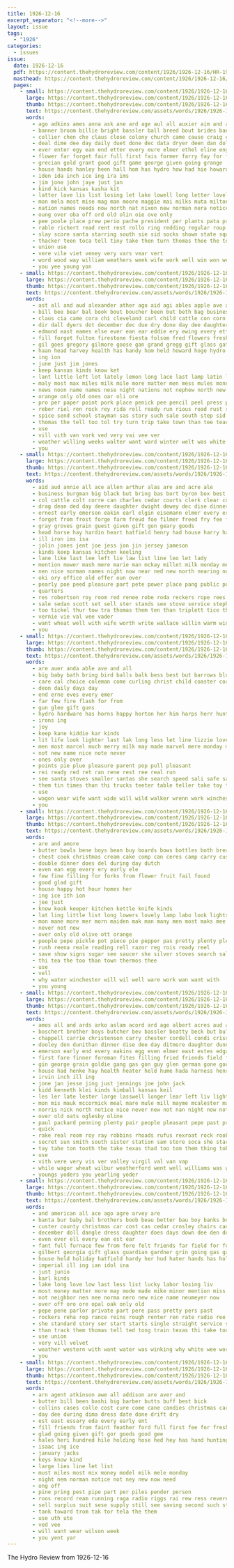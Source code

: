 ```yaml
---
title: 1926-12-16
excerpt_separator: "<!--more-->"
layout: issue
tags:
  - "1926"
categories:
  - issues
issue:
  date: 1926-12-16
  pdf: https://content.thehydroreview.com/content/1926/1926-12-16/HR-1926-12-16.pdf
  masthead: https://content.thehydroreview.com/content/1926/1926-12-16/masthead/HR-1926-12-16.jpg
  pages:
    - small: https://content.thehydroreview.com/content/1926/1926-12-16/small/HR-1926-12-16-01.jpg
      large: https://content.thehydroreview.com/content/1926/1926-12-16/large/HR-1926-12-16-01.jpg
      thumb: https://content.thehydroreview.com/content/1926/1926-12-16/thumbnails/HR-1926-12-16-01.jpg
      text: https://content.thehydroreview.com/assets/words/1926/1926-12-16/HR-1926-12-16-01.txt
      words:
        - ago adkins ames anna ask ane ard age aul all auxier aim and acres aid ave app are ary
        - banner broom billie bright bassler ball breed bout brides bankers bec born buy brawn bring bearer but beat both blaine bing barnes boys boy bills blakley bob been bebe business bridgeport baby beto brings baris bill brain box bradford bride best
        - collier chen che claus close colony church came cause craig champion cell coy come cari christian custer cox cases cho cecil carl christmas city caddo chester coolidge cee cant corner can cobb con cash christ clas caan county cart car courage
        - deal dime dee day daily duet done dec data dryer deen dan dole death dolores daring days daughter december die
        - ever enter egy ean end etter every eure elmer ethel eline eng
        - flower far forget fair full first fais former farry fay for fill fer from fee fuel fine furnish friday fallen forrest fought fed fam found falls frie frank forty floor few farm farmer front ford felton fort
        - grecian gold grant good gift game george given going grange
        - house hands hanley heen hall hom has hydro how had hie howard hard heidebrecht heaser hope him hix her hus hesser half hugh held home hest hundred hopes heineman honor homer hei hale hop hoe hess harrett high
        - iden ida inch ice ing ira ims
        - jim jone john jaye just jan
        - kind kick kansas kasha kit
        - latter love lis list losing let lake lowell long letter lovely last lady lue lies les late lias life large lonesome littie
        - mon mela most mise mag man moore maggie mai milks muta milton mabe menary march made million mike mark miller morning mati many maki mercury monday more mas maid may mckee market miss mer mary mackey much mile maize mast marshall men
        - nation names needs now north nat nixon new norman nera notice note night never not nims nina news
        - oung over oba off ord old olin oie ove only
        - pee poole place prew perio pache president per plants pata pro plant proud peo ping pay people pat price paper page proper plage papas pie
        - rable richert read rent rest rollo ring redding regular roup rice raymond real ridenour rear rolling rival rey rain red reine raid ray
        - slay score santa starring south sie sid socks shown state square stock small sister shen sier say stange single sed stockton school saturday stores sweet states sam suitor sammie sailor show sales sin sal sweep supper sunday seen selling still see sale shed season stockman special swe souter staples strength soon
        - thacker teen toca tell tiny take then turn thomas thee the team tor tie train town thay thie too ten terry thy tears tol thing toa tae them times thurs top tour thi ted towns talent
        - union use
        - vere vile viet veney very vars vear vert
        - word wood way william weathers week wife work well win won western wyman wit ward williams warde was weather wears wills winners with witt wade will wedding wallers wil wright winn waste wave welding wilson worl watch weeks wayne wiese wate working west want wilt wells wala
        - you yee young yon
    - small: https://content.thehydroreview.com/content/1926/1926-12-16/small/HR-1926-12-16-02.jpg
      large: https://content.thehydroreview.com/content/1926/1926-12-16/large/HR-1926-12-16-02.jpg
      thumb: https://content.thehydroreview.com/content/1926/1926-12-16/thumbnails/HR-1926-12-16-02.jpg
      text: https://content.thehydroreview.com/assets/words/1926/1926-12-16/HR-1926-12-16-02.txt
      words:
        - ast all and aud alexander ather ago aid agi ables apple ave appleman arle agnes are
        - bill bee bear bal book bout boucher been but beth bag business braly bulk bethel baby boy bei beek best bright box busi belts bro
        - claus cia came cora chi cleveland carl child cattle con corn cha cease cold cee come cox churches cake citron clerk cruzan caller candies chis col cal coats chapel christmas car cedar
        - dir dall dyers dot december dec due dry done day dee daughter during door dinner dress down days
        - edmond east eames else ever ean ear eddie ery ewing every etter eve esse
        - fill forget fulton firestone fiesta folsom fred flowers fresh frank farm friday fish fried fram for far flower from
        - gil goes gregory gilmore goose gan grand gregg gift glass gather getting grade good george gallon glad gas garrison ger
        - haan head harvey health has handy hom held howard hoge hydro home hinton had her han hore how hing hicks hukill heen har helmuth high hae holi
        - ing ion
        - june just jim jones
        - keep kansas kinds know ket
        - lant little left lot lately lemon long lace last lamp latin lunch lis lee laughter
        - maly most max miles milk mile more matter men mess mules monday miss much moter mince mary might morning meals mean meo muscat mins man mills meal market mon may made
        - news noon name names nese night nations not nephew north new nore note nere nisi
        - orange only old ones oar oli ore
        - pro per paper point pork place penick pee pencil peel press plants pere proud pent pole pias pie page power
        - reber riel ren rock rey rida roll ready run rious road rust read reno rosie raymond reddy
        - spice send school stayman sas story such sale south step sid sunday scott son sell sinclair sister schol set ser supper steele saturday steel sweet santa she sack save sugar stamp said schools service suits sole station see
        - thomas the tell too tol try turn trip take town than tee teacher thing telling tood tree tine tor them toe terre
        - use
        - vill vith van vork ved very vai vee ver
        - weather willing weeks walter want ward winter welt was white will write wee west writer way wen wesson with week work washington well wie weal went win wife willand
        - you
    - small: https://content.thehydroreview.com/content/1926/1926-12-16/small/HR-1926-12-16-03.jpg
      large: https://content.thehydroreview.com/content/1926/1926-12-16/large/HR-1926-12-16-03.jpg
      thumb: https://content.thehydroreview.com/content/1926/1926-12-16/thumbnails/HR-1926-12-16-03.jpg
      text: https://content.thehydroreview.com/assets/words/1926/1926-12-16/HR-1926-12-16-03.txt
      words:
        - aid aud annie all ace allen arthur alas are and acre ale
        - business burgman big black but bring bas bort byron box best burns bank been bethel bob binder bradley boyd brother buyers brown barber boucher bassler butler barrett burson
        - col cattle colt corre can charles cedar courts clerk clear corn cry cartwright cane comes cutter cush colo carr credit cora cash carrick chairs city christmas clock
        - drag dean ded day deere daughter dwight dewey dec dise dinner deering date detweiler
        - ernest early emerson eakin earl elgin eisemann elmer every ernst eum ery end else earnest east eakins
        - forget from frost forge farm freud foe filmer freed fry fee frank full friday fields fritz ford for farris
        - gray groves grain guest given gift gon geary goods
        - head horse hay hardin heart hatfield henry had house harry has hens him harness henke harmony home hydro hinton harrow hime her heine
        - ill iron ims isa
        - jolin jones jent joe jess jon jin jersey jameson
        - kinds keep kansas kitchen keeling
        - lane like last lee left lie law list line leo let lady
        - mention mower mash mere marie man mckay millet milk monday meme mich mules market meng maud moline miss mccormick mill may mond morning made mule marion maurice manera miller miles mare monda many more
        - nen nice norman names night now near ned new north nearing note
        - oki ory office old offer oun over
        - pearly poe peed pleasure part pete power place pang public pool proud pitzer
        - quarters
        - res robertson roy room red renee robe roda reckers rope rees ross row ree roush ran raymond reg rene radio rodman reese
        - sale sedan scott set sell ster stands see stove service stephenson state supper spain stover sorrel saturday say son sister seen schantz stalk south swan sunday sun stacks ser
        - too tickel thur tow tra thomas them ten than triplett tice thirsk thing treat the
        - vernie vie val vee vader
        - want wheat well with wife worth write wallace willin warm wide wells wheel was will wagon wes wille weather west watch waters weatherford week
        - you
    - small: https://content.thehydroreview.com/content/1926/1926-12-16/small/HR-1926-12-16-04.jpg
      large: https://content.thehydroreview.com/content/1926/1926-12-16/large/HR-1926-12-16-04.jpg
      thumb: https://content.thehydroreview.com/content/1926/1926-12-16/thumbnails/HR-1926-12-16-04.jpg
      text: https://content.thehydroreview.com/assets/words/1926/1926-12-16/HR-1926-12-16-04.txt
      words:
        - are auer anda able ave and all
        - big baby bath bring bird balls balk bess best but barrows blue book
        - care cal choice coleman come curling christ child coaster cordial christmas can claus
        - deon daily days day
        - end erne eves every emer
        - far few fire flash for from
        - gun glee gift guns
        - hydro hardware has horns happy horton her him harps herr hunter heater hoy home
        - irons ing
        - joy
        - keep kane kiddie kar kinds
        - lit life look lighter last lak long less let line lizzie love list light lan
        - men most marcel much merry milk may made marvel mere monday many more
        - not new name nice note never
        - ones only over
        - points pie plue pleasure parent pop pull pleasant
        - rei ready red ret ran rene rest ree real run
        - see santa stoves smaller santas she search speed sali safe sam stops show spin stock
        - them tin times than thi trucks teeter table teller take toy the
        - use
        - wagon wear wife want wide will wild walker wrenn work winchester washer why while with worth wee wheel watch
        - you
    - small: https://content.thehydroreview.com/content/1926/1926-12-16/small/HR-1926-12-16-05.jpg
      large: https://content.thehydroreview.com/content/1926/1926-12-16/large/HR-1926-12-16-05.jpg
      thumb: https://content.thehydroreview.com/content/1926/1926-12-16/thumbnails/HR-1926-12-16-05.jpg
      text: https://content.thehydroreview.com/assets/words/1926/1926-12-16/HR-1926-12-16-05.txt
      words:
        - are and amore
        - butter bowls bene boys bean buy boards bows bottles both bread but brings
        - chest cook christmas cream cake comp can ceres camp carry custard come coffee camping console
        - double dinner does del during day dutch
        - even ean egg every ery early ele
        - few fine filling for forks from flower fruit fail found
        - good glad gift
        - house happy hot hour homes her
        - ing ice ith ion
        - jee just
        - know kook keeper kitchen kettle knife kinds
        - lat ling little list long lowers lovely lamp labo look lights leena luu let line
        - mon mane more mer morn maiden mak man many men most maks mee
        - never not new
        - over only old olive ott orange
        - people pepe pickle pot piece pie pepper pas pretty plenty pleasure
        - rush reena reale reading rell razor reg rois ready reel
        - save show signs sugar see saucer she silver stoves search salt stocks sum shak shell stove strop set sherbet server store such sees sow sos sessa stand
        - thi tea the too than town thermos thee
        - use
        - vell
        - why water winchester will wil well ware work wan want with
        - you young
    - small: https://content.thehydroreview.com/content/1926/1926-12-16/small/HR-1926-12-16-06.jpg
      large: https://content.thehydroreview.com/content/1926/1926-12-16/large/HR-1926-12-16-06.jpg
      thumb: https://content.thehydroreview.com/content/1926/1926-12-16/thumbnails/HR-1926-12-16-06.jpg
      text: https://content.thehydroreview.com/assets/words/1926/1926-12-16/HR-1926-12-16-06.txt
      words:
        - amos all and ards arko aslam acord ard age albert acres aud aid art are amon alfred arkansas adams alma
        - boschert brother boys butcher bev bassler beatty beck but bull binger bus burner bonnie brands blanchard blanch beecher blan better brides black beat box bin ben big barrett benny buy brown belle best brood bill bran been born bertha bound
        - chappell carrie christenson carry chester cordell condi crissman charley clee carnegie cotton car christmas carver cold couch chambers cecil constant che clarence colt card care cecile city cha claud come cattle clerk cream corn chard cleo cane colony cash
        - dooley don dunithan dinner dise dee day ditmore daughter dunn door dress der din deering dungan dewey december days date
        - emerson early end every eakins egg even elmer east estes edgar earnest
        - first fare finner foreman fites filling fried friends field fresh frank fox farmer from farm friday fine few for farrow fam ford forget fires fost fast fern
        - gin george grain goldie gang gas gon guy glen german gone good gray going grist given
        - house had henke hay health heater held hume hada harness henry hands harlan heres hearing hydro high horse hamilton herman hawkins heineman home harry hern huss harrow hom hone half harold has her hart
        - irvin inch ill ing
        - jone jan jesse jing just jennings joe john jack
        - kidd kenneth klei kinds kimball kansas keil
        - les ler late lester large lasswell longer lear left liv light like lady living live lawrence lynn last let lies lasater line lay louise lynch lee long lister low link larry leeman
        - mon mis mauk mccormick meal mare mule mill mayme mcalester market miss milliner mares mik much merly monday magnolia miller mower milk menary miles mention mae mules mexico mash marguerite
        - norris nick north notice nice never new not nan night now note near
        - over old oats oglesby oline
        - paul packard penning plenty pair people pleasant pepe past primrose pick pretty public pope pins peed present peo per pound pape
        - quick
        - rake real room roy ray robbins rhoads rufus rexroat rock rook reuben ridge red ready ruby ruth rings riggs roan row rey rate
        - secret sun smith south sister station sam store soca she start spell scott springs sylvester special shearer sons suter stove saturday service set supper stant super shears sell sale sunday sherwood sow seeds schoo ser simmons seed season sare
        - tay tahe ton tooth the take texas thad too tom them thing tobe tok
        - use
        - vith vere very vis ver valley virgil val van vap
        - while wagor wheat wilbur weatherford went well williams was will wife wilson weather williamson white wagon winter word wisel with william win wyatt werk wright wheeler worley weeks week wiley willeford west werr
        - youngs yoders you yearling yoder
    - small: https://content.thehydroreview.com/content/1926/1926-12-16/small/HR-1926-12-16-07.jpg
      large: https://content.thehydroreview.com/content/1926/1926-12-16/large/HR-1926-12-16-07.jpg
      thumb: https://content.thehydroreview.com/content/1926/1926-12-16/thumbnails/HR-1926-12-16-07.jpg
      text: https://content.thehydroreview.com/assets/words/1926/1926-12-16/HR-1926-12-16-07.txt
      words:
        - and american all ace ago agre arvey are
        - banta bur baby bal brothers boob beau better bau boy banks buy best bos back box belt big bor ber but bob bolli
        - custer county christmas car cost cas cedar crosley chairs caddo chain cot can claude cope court cash
        - december doll dangle dress daughter does days down dee den dot double day
        - even ever ell every ean est ear
        - fant full furnace few from fore felt friends far field for ford first fill
        - gilbert georgia gift glass guardian gardner grin going gas gave garvey good
        - house held holiday hatfield hardy her hud hater hands has holly habit hay half hour hydro him han hand had hes hume hier happy
        - imperial ill ing ian idol ina
        - just junio
        - karl kinds
        - lake long love low last less list lucky labor losing liv
        - most money matter more may mode made mike minor mention miss match merry mexico many much mar miles meyer
        - not neighbor nen nee norma nero new nice name neumeyer now
        - over off oro ore opal oak only old
        - pepe pene parlor private part pere pass pretty pers past
        - rockers reha rop rance reins rough renter ren rate radio ree rene
        - she standard story ser start starts single straight service store steel small smith set spring serra sale sir saturday sherman see south state sedan self saw son subject sell save springs standing stock setter such said sud sewing
        - than track them thomas tell ted tong train texas thi take tous teen tree trish then too teat town tay top toward the tudor talmadge
        - use union
        - very vill velvet
        - weather western with want water was winking why white wee work well while wilson walt ware will weeks wing way
        - you
    - small: https://content.thehydroreview.com/content/1926/1926-12-16/small/HR-1926-12-16-08.jpg
      large: https://content.thehydroreview.com/content/1926/1926-12-16/large/HR-1926-12-16-08.jpg
      thumb: https://content.thehydroreview.com/content/1926/1926-12-16/thumbnails/HR-1926-12-16-08.jpg
      text: https://content.thehydroreview.com/assets/words/1926/1926-12-16/HR-1926-12-16-08.txt
      words:
        - arn agent atkinson awe all addison are aver and
        - butter bill been bashi big barber butts buff best bick
        - collins cases colle cost cure come cane candies christmas car cotton
        - day dee during dima dress date done drift dry
        - est east essary eda every early ent
        - fill friends from faint feather ford full first fee for fresh fruit friday forget fan
        - glad going given gift gor goods good gee
        - hales heri hundred hile holding hose hed hey has hand hunting hydro
        - isaac ing ice
        - january jacks
        - keys know kind
        - large lies line let list
        - must miles most mix money model milk mele monday
        - night nem norman notice not ney new now need
        - ong off
        - pine pring pest pipe part per piles pender person
        - roos record ream running raga radio riggs rai rew ress revere range
        - sell surplus suit sese supply still see saving second such stock swe smile soon springs sula shirts strain south store saturday stopp sale smith snapper save
        - tank toward trom tak tor tela the them
        - use uth ute
        - ved vee
        - will want wear wilson week
        - you yent yar
---
```


The Hydro Review from 1926-12-16

<!--more-->

